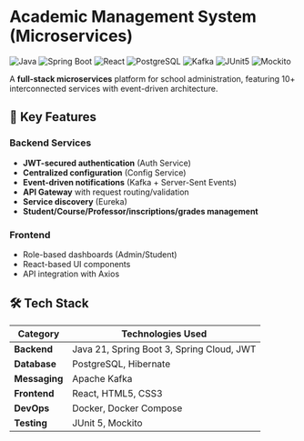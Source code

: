 # Academic Management System (Microservices)

![Java](https://img.shields.io/badge/Java-blue)
![Spring Boot](https://img.shields.io/badge/Spring_Boot-green)
![React](https://img.shields.io/badge/React-%2361DAFB)
![PostgreSQL](https://img.shields.io/badge/PostgreSQL-%23316192)
![Kafka](https://img.shields.io/badge/Apache_Kafka-%23231F20)
![JUnit5](https://img.shields.io/badge/JUnit5-%2325A162)
![Mockito](https://img.shields.io/badge/Mockito-%23FF6A00)

A **full-stack microservices** platform for school administration, featuring 10+ interconnected services with event-driven architecture.

## 🚀 Key Features

### Backend Services
- **JWT-secured authentication** (Auth Service)
- **Centralized configuration** (Config Service)
- **Event-driven notifications** (Kafka + Server-Sent Events)
- **API Gateway** with request routing/validation
- **Service discovery** (Eureka)
- **Student/Course/Professor/inscriptions/grades management**

### Frontend
- Role-based dashboards (Admin/Student)
- React-based UI components
- API integration with Axios

## 🛠️ Tech Stack

| Category       | Technologies Used |
|---------------|------------------|
| **Backend**   | Java 21, Spring Boot 3, Spring Cloud, JWT |
| **Database**  | PostgreSQL, Hibernate |
| **Messaging** | Apache Kafka |
| **Frontend**  | React, HTML5, CSS3 |
| **DevOps**    | Docker, Docker Compose |
| **Testing**   | JUnit 5, Mockito |
